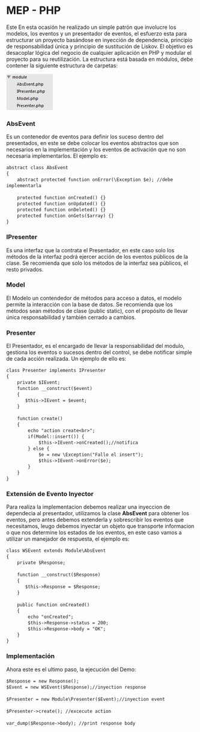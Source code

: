 # MEP - PHP

Este En esta ocasión he realizado un simple patrón que involucre los modelos, los eventos y un presentador de eventos, el esfuerzo esta para estructurar un proyecto basándose en inyección de dependencia, principio de responsabilidad única y principio de sustitución de Liskov. El objetivo es desacoplar lógica del negocio de cualquier aplicación en PHP y modular el proyecto para su reutilización. 
La estructura está basada en módulos, debe contener la siguiente estructura de carpetas: 

![Estrucutra de Caperta](https://raw.githubusercontent.com/raalzate/mep-php/master/images/carpetas.png)

### AbsEvent
Es un contenedor de eventos para definir los suceso dentro del presentados, en este se debe colocar los eventos abstractos que son necesarios en la implementación y los eventos de activación que no son necesaria implementarlos. El ejemplo es:

``` 
abstract class AbsEvent 
{
	abstract protected function onError(\Exception $e); //debe implementarla 

	protected function onCreated() {}
	protected function onUpdated() {}
	protected function onDeleted() {}
	protected function onGets($array) {}
}
```
### IPresenter

Es una interfaz que la contrata el Presentador, en este caso solo los métodos de la interfaz podrá ejercer acción de los eventos públicos de la clase. Se recomienda que solo los métodos de la interfaz sea públicos, el resto privados.  

### Model

El Modelo un contendedor de métodos para acceso a datos, el modelo permite la interacción con la base de datos. Se recomienda que los métodos sean métodos de clase (public static), con el propósito de llevar única responsabilidad y también cerrado a cambios. 

### Presenter

El Presentador, es el encargado de llevar la responsabilidad del modulo, gestiona los eventos o sucesos dentro del control, se debe notificar simple de cada acción realizada. Un ejemplo de ello es:

``` 
class Presenter implements IPresenter 
{
	private $IEvent; 
	function __construct($event)
    {
       $this->IEvent = $event;
    }

    function create()
    {
    	echo "action create<br>";
    	if(Model::insert()) {
    		$this->IEvent->onCreated();//notifica
    	} else {
    		$e = new \Exception("Fallo el insert");
    		$this->IEvent->onError($e);
    	}
    }
}
```

### Extensión de Evento Inyector

Para realiza la implementacion debemos realizar una inyeccion de dependecia al presentador, utilizamos la clase **AbsEvent** para obtener los eventos, pero antes debemos extenderla y sobrescribir los eventos que necesitamos, leugo debemos inyectar un objeto que transporte informacion o que nos determine los estados de los eventos, en este caso vamos a utilizar un manejador de respuesta, el ejemplo es:

```
class WSEvent extends Module\AbsEvent 
{
	private $Response;

	function __construct($Response)
    {
       $this->Response = $Response;
    }

	public function onCreated()
	{
		echo "onCreated";
		$this->Response->status = 200;
		$this->Response->body = "OK";
	} 
} 	
```

### Implementación

Ahora este es el ultimo paso, la ejecución del Demo:

```
$Response = new Response();
$Event = new WSEvent($Response);//inyection response

$Presenter = new Module\Presenter($Event);//inyection event

$Presenter->create(); //excecute action

var_dump($Response->body); //print response body 

```



